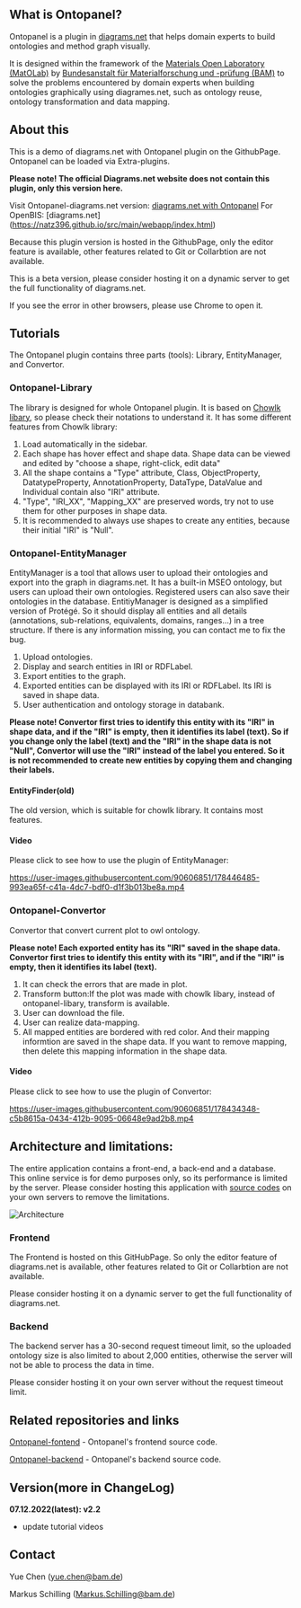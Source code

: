## What is Ontopanel?

Ontopanel is a plugin in [diagrams.net](https://app.diagrams.net) that helps domain experts to build ontologies and method graph visually.

It is designed within the framework of the [Materials Open Laboratory (MatOLab)](https://github.com/Mat-O-Lab) by [Bundesanstalt für Materialforschung und -prüfung (BAM)](https://www.bam.de/Navigation/DE/Home/home.html) to solve the problems encountered by domain experts when building ontologies graphically using diagrames.net, such as ontology reuse, ontology transformation and data mapping.

## About this

This is a demo of diagrams.net with Ontopanel plugin on the GithubPage. Ontopanel can be loaded via Extra-plugins. 

**Please note! The official Diagrams.net website does not contain this plugin, only this version here.**

Visit Ontopanel-diagrams.net version: [diagrams.net with Ontopanel](https://yuechenbam.github.io/src/main/webapp/index.html) 
For OpenBIS: [diagrams.net] (https://natz396.github.io/src/main/webapp/index.html)

Because this plugin version is hosted in the GithubPage, only the editor feature is available, other features related to Git or Collarbtion are not available.

This is a beta version, please consider hosting it on a dynamic server to get the full functionality of diagrams.net.

If you see the error in other browsers, please use Chrome to open it.

## Tutorials

The Ontopanel plugin contains three parts (tools): Library, EntityManager, and Convertor.

### Ontopanel-Library

The library is designed for whole Ontopanel plugin. It is based on [Chowlk libary](https://chowlk.linkeddata.es/notation.html), so please check their notations to understand it. It has some different features from Chowlk library:

1. Load automatically in the sidebar.
2. Each shape has hover effect and shape data. Shape data can be viewed and edited by "choose a shape, right-click, edit data"
3. All the shape contains a "Type" attribute, Class, ObjectProperty, DatatypeProperty, AnnotationProperty, DataType, DataValue and Individual contain also "IRI" attribute.
4. "Type", "IRI_XX", "Mapping_XX" are preserved words, try not to use them for other purposes in shape data.
5. It is recommended to always use shapes to create any entities, because their initial "IRI" is "Null".

### Ontopanel-EntityManager

EntityManager is a tool that allows user to upload their ontologies and export into the graph in diagrams.net. It has a built-in MSEO ontology, but users can upload their own ontologies. Registered users can also save their ontologies in the database. EntitiyManager is designed as a simplified version of Protégé. So it should display all entities and all details (annotations, sub-relations, equivalents, domains, ranges...) in a tree structure. If there is any information missing, you can contact me to fix the bug.

1. Upload ontologies.
2. Display and search entities in IRI or RDFLabel.
3. Export entities to the graph.
4. Exported entities can be displayed with its IRI or RDFLabel. Its IRI is saved in shape data.
5. User authentication and ontology storage in databank.

**Please note! Convertor first tries to identify this entity with its "IRI" in shape data, and if the "IRI" is empty, then it identifies its label (text). So if you change only the label (text) and the "IRI" in the shape data is not "Null", Convertor will use the "IRI" instead of the label you entered. So it is not recommended to create new entities by copying them and changing their labels.**

#### EntityFinder(old)

The old version, which is suitable for chowlk library. It contains most features.

#### Video

Please click to see how to use the plugin of EntityManager:




https://user-images.githubusercontent.com/90606851/178446485-993ea65f-c41a-4dc7-bdf0-d1f3b013be8a.mp4




### Ontopanel-Convertor

Convertor that convert current plot to owl ontology.

**Please note! Each exported entity has its "IRI" saved in the shape data. Convertor first tries to identify this entity with its "IRI", and if the "IRI" is empty, then it identifies its label (text).**

1. It can check the errors that are made in plot.
2. Transform button:If the plot was made with chowlk libary, instead of ontopanel-libary, transform is available.
2. User can download the file.
3. User can realize data-mapping. 
4. All mapped entities are bordered with red color. And their mapping informtion are saved in the shape data. If you want to remove mapping, then delete this mapping information in the shape data.


#### Video

Please click to see how to use the plugin of Convertor:


https://user-images.githubusercontent.com/90606851/178434348-c5b8615a-0434-412b-9095-06648e9ad2b8.mp4


## Architecture and limitations:
The entire application contains a front-end, a back-end and a database. This online service is for demo purposes only, so its performance is limited by the server.
Please consider hosting this application with [source codes](#related-repositories-and-links) on your own servers to remove the limitations.

![Architecture](https://user-images.githubusercontent.com/90606851/177772065-5fe3b728-8893-4084-9086-b1e711d642d2.png)

### Frontend
The Frontend is hosted on this GitHubPage. So only the editor feature of diagrams.net is available, other features related to Git or Collarbtion are not available.

Please consider hosting it on a dynamic server to get the full functionality of diagrams.net.

### Backend
The backend server has a 30-second request timeout limit, so the uploaded ontology size is also limited to about 2,000 entities, otherwise the server will not be able to process the data in time.

Please consider hosting it on your own server without the request timeout limit.


## Related repositories and links

[Ontopanel-fontend](https://github.com/yuechenbam/Ontopanel-frontend) - Ontopanel's frontend source code.

[Ontopanel-backend](https://github.com/yuechenbam/Ontopanel-backend) - Ontopanel's backend source code.

## Version(more in ChangeLog)

**07.12.2022(latest): v2.2**

- update tutorial videos

## Contact

Yue Chen (yue.chen@bam.de)

Markus Schilling (Markus.Schilling@bam.de)

